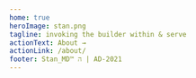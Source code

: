 ```yaml
---
home: true
heroImage: stan.png
tagline: invoking the builder within & serve
actionText: About →
actionLink: /about/
footer: Stan_MD™ ה | AD-2021
---
```


